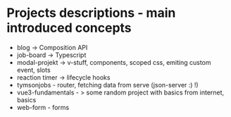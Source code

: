 # Projects descriptions - main introduced concepts

- blog -> Composition API
- job-board -> Typescript
- modal-projekt -> v-stuff, components, scoped css, emiting custom event, slots
- reaction timer -> lifecycle hooks
- tymsonjobs - router, fetching data from serve (json-server :) !)
- vue3-fundamentals - > some random project with basics from internet, basics
- web-form - forms

